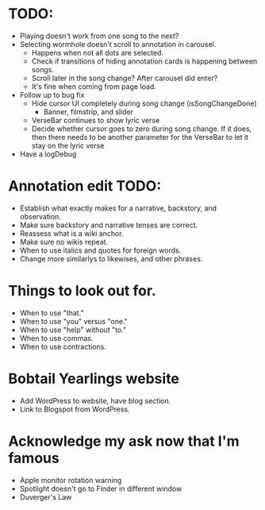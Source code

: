 # TODO:
* Playing doesn't work from one song to the next?
* Selecting wormhole doesn't scroll to annotation in carousel.
    * Happens when not all dots are selected.
    * Check if transitions of hiding annotation cards is happening between songs.
    * Scroll later in the song change? After carousel did enter?
    * It's fine when coming from page load.
* Follow up to bug fix
    * Hide cursor UI completely during song change (isSongChangeDone)
        * Banner, filmstrip, and slider
    * VerseBar continues to show lyric verse
    * Decide whether cursor goes to zero during song change. If it does, then there needs to be another parameter for the VerseBar to let it stay on the lyric verse
* Have a logDebug

# Annotation edit TODO:
* Establish what exactly makes for a narrative, backstory, and observation.
* Make sure backstory and narrative tenses are correct.
* Reassess what is a wiki anchor.
* Make sure no wikis repeat.
* When to use italics and quotes for foreign words.
* Change more similarlys to likewises, and other phrases.

# Things to look out for.
* When to use "that."
* When to use "you" versus "one."
* When to use "help" without "to."
* When to use commas.
* When to use contractions.

# Bobtail Yearlings website
* Add WordPress to website, have blog section.
* Link to Blogspot from WordPress.

# Acknowledge my ask now that I'm famous
* Apple monitor rotation warning
* Spotlight doesn't go to Finder in different window
* Duverger's Law
